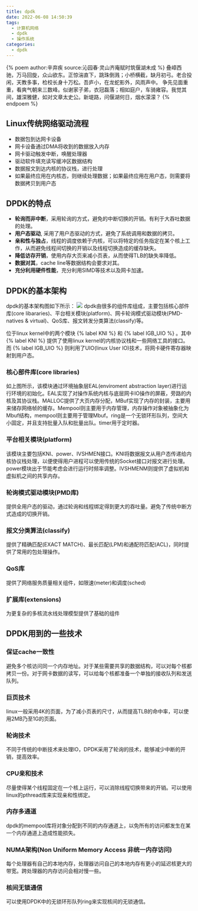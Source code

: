 ```yaml
---
title: dpdk
date: 2022-06-08 14:50:39
tags:
  - 计算机网络
  - dpdk
  - 操作系统
categories:
  - dpdk
---
```

{% poem author:辛弃疾 source:沁园春·灵山齐庵赋时筑偃湖未成 %}
叠嶂西驰，万马回旋，众山欲东。正惊湍直下，跳珠倒溅；小桥横截，缺月初弓。老合投闲，天教多事，检校长身十万松。吾庐小，在龙蛇影外，风雨声中。
争先见面重重，看爽气朝来三数峰。似谢家子弟，衣冠磊落；相如庭户，车骑雍容。我觉其间，雄深雅健，如对文章太史公。新堤路，问偃湖何日，烟水濛濛？
{% endpoem %}
## Linux传统网络驱动流程
 - 数据包到达网卡设备
 - 网卡设备通过DMA将收到的数据放入内存
 - 网卡驱动触发中断，唤醒处理器
 - 驱动软件填充读写缓冲区数据结构
 - 数据报文到达内核的协议栈，进行处理
 - 如果最终应用在内核态，则继续处理数据；如果最终应用在用户态，则需要将数据拷贝到用户态
## DPDK的特点
 - **轮询而非中断**，采用轮询的方式，避免的中断切换的开销。有利于大吞吐数据的处理。
 - **用户态驱动**, 采用了用户态驱动的方式，避免了系统调用和数据的拷贝。
 - **亲和性与独占**，线程的调度依赖于内核，可以将特定的任务指定在某个核上工作，从而避免线程间切换的开销以及线程切换造成的缓存缺失。
 - **降低访存开销**，使用内存大页来减小页表，从而使得TLB的缺失率降低。
 - **数据对其**，cache line等数据结构会要求对其。
 - **充分利用硬件性能**，充分利用SIMD等技术以及网卡加速。
## DPDK的基本架构
dpdk的基本架构图如下所示：
![](https://cdn.jsdelivr.net/gh/Qiu-Weidong/pictures/images/dpdk.png)
dpdk由很多的组件库组成，主要包括核心部件库(core libararies)、平台相关模块(platform)、网卡轮询模式驱动模块(PMD-natives & virtual)、QoS库、报文转发分类算法(classify)等。

位于linux kernel中的两个模块 {% label KNI %} 和 {% label IGB_UIO %} 。其中 {% label KNI %} 提供了使用linux kernel的内核协议栈和一些网络工具的接口。而 {% label IGB_UIO %} 则利用了UIO(linux User IO)技术，将网卡硬件寄存器映射到用户态。

### 核心部件库(core libraries)
如上图所示，该模块通过环境抽象层EAL(enviroment abstraction layer)进行运行环境的初始化。EAL实现了对操作系统内核与底层网卡IO操作的屏蔽，旁路的内核及其协议栈。MALLOC提供了大页内存分配，MBuf实现了内存的封装，主要用来储存网络帧的缓存。Mempool则主要用于内存管理，内存操作对象被抽象化为Mbuf结构，mempool则主要用于管理Mbuf。ring是一个无锁环形队列，空间大小固定，并且支持批量入队和批量出队。timer用于定时器。

### 平台相关模块(platform)
该模块主要包括KNI、power、IVSHMEN接口。KNI将数据报文从用户态传递给内核协议栈处理，以便使得用户进程可以使用传统的Socket接口对报文进行处理。power模块出于节能考虑会进行运行时频率调整。IVSHMENM则提供了虚拟机和虚拟机之间的共享内存。

### 轮询模式驱动模块(PMD库)
提供全用户态的驱动，通过轮询和线程绑定得到更大的吞吐量。避免了传统中断方式造成的切换开销。
### 报文分类算法(classify)
提供了精确匹配(EXACT MATCH)、最长匹配(LPM)和通配符匹配(ACL)，同时提供了常用的包处理操作。
### QoS库
提供了网络服务质量相关组件，如限速(meter)和调度(sched)
### 扩展库(extensions)
为更复杂的多核流水线处理模型提供了基础的组件

## DPDK用到的一些技术

### 保证cache一致性
避免多个核访问同一个内存地址。对于某些需要共享的数据结构，可以对每个核都拷贝一份。对于网卡数据的读写，可以给每个核都准备一个单独的接收队列和发送队列。
### 巨页技术
linux一般采用4K的页面，为了减小页表的尺寸，从而提高TLB的命中率，可以使用2MB乃至1G的页面。
### 轮询技术
不同于传统的中断技术来处理IO，DPDK采用了轮询的技术，能够减少中断的开销，提高效率。
### CPU亲和技术
尽量使得某个线程固定在一个核上运行，可以消除线程切换带来的开销。可以使用linux的pthread库来实现亲和性绑定。
### 内存多通道
dpdk的mempool库将对象分配到不同的内存通道上，以免所有的访问都发生在某一个内存通道上造成性能损失。
### NUMA架构(Non Uniform Memory Access 非统一内存访问)
每个处理器有自己的本地内存，处理器访问自己的本地内存有更小的延迟核更大的带宽。跨处理器的内存访问会相对慢一些。
### 核间无锁通信
可以使用DPDK中的无锁环形队列ring来实现核间的无锁通信。

